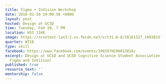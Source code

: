 ```yaml
---
title: Figma + InVision Workshop
date: 2018-02-20 19:00:56 +0000
layout: post
hosted: Design at UCSD
time: Tuesday, Feb 20, 7 PM
location: HSS 1346
image: https://scontent-lax3-2.xx.fbcdn.net/v/t31.0-8/28161527_1993833740857087_6253392735205830024_o.jpg?oh=b51878ce419ba9781edfc60c1ef87c4f&oe=5B14ED8A
quarter: WI18
type: skill
facebook: https://www.facebook.com/events/1902970290013018/
excerpt: Design at UCSD and UCSD Cognitive Science Student Association teaches you
  Figma and InVision!
published: true
resource_text: ''
mentorship: false
---
```

